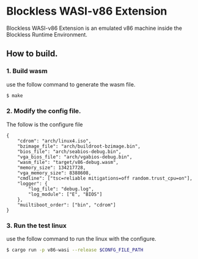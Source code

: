 # Blockless WASI-v86 Extension

Blockless WASI-v86 Extension is an emulated v86 machine inside the Blockless Runtime Environment.


## How to build.

### 1. Build wasm 

use the follow command  to generate the wasm file. 
```bash
$ make
```

### 2. Modify the config file.

The follow is the configure file
```
{
    "cdrom": "arch/linux4.iso",
    "bzimage_file": "arch/buildroot-bzimage.bin",
    "bios_file": "arch/seabios-debug.bin",
    "vga_bios_file": "arch/vgabios-debug.bin",
    "wasm_file": "target/v86-debug.wasm",
    "memory_size": 134217728, 
    "vga_memory_size": 8388608,
    "cmdline": ["tsc=reliable mitigations=off random.trust_cpu=on"],
    "logger": {
        "log_file": "debug.log",
        "log_module": ["E", "BIOS"]
    },
    "muiltiboot_order": ["bin", "cdrom"]
}
```

### 3. Run the test linux

use the follow command to run the linux with the configure.

```bash
$ cargo run -p v86-wasi --release $CONFG_FILE_PATH
```




